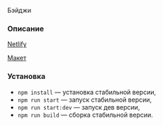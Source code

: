 Бэйджи

### Описание

[Netlify](https://deploy--celebrated-duckanoo-d58b3d.netlify.app/)

[Макет](https://www.figma.com/file/jF5fFFzgGOxQeB4CmKWTiE/Chat_external_link?node-id=1%3A498&t=gQns60FsYEIMNZXK-0)

### Установка

- `npm install` — установка стабильной версии,
- `npm run start` — запуск стабильной версии,
- `npm run start:dev` — запуск дев версии,
- `npm run build` — сборка стабильной версии.
